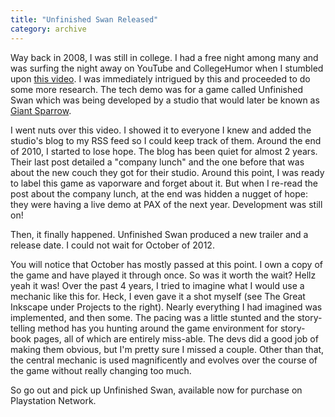 ```yaml
---
title: "Unfinished Swan Released"
category: archive
---
```

Way back in 2008, I was still in college. I had a free night among many and was surfing the night away on YouTube and CollegeHumor when I stumbled upon <a href="http://www.collegehumor.com/video/3722352/chill-game">this video</a>. I was immediately intrigued by this and proceeded to do some more research. The tech demo was for a game called Unfinished Swan which was being developed by a studio that would later be known as <a href="http://giantsparrow.com/">Giant Sparrow</a>.

I went nuts over this video. I showed it to everyone I knew and added the studio's blog to my RSS feed so I could keep track of them. Around the end of 2010, I started to lose hope. The blog has been quiet for almost 2 years. Their last post detailed a "company lunch" and the one before that was about the new couch they got for their studio. Around this point, I was ready to label this game as vaporware and forget about it. But when I re-read the post about the company lunch, at the end was hidden a nugget of hope: they were having a live demo at PAX of the next year. Development was still on!

Then, it finally happened. Unfinished Swan produced a new trailer and a release date. I could not wait for October of 2012.

You will notice that October has mostly passed at this point. I own a copy of the game and have played it through once. So was it worth the wait? Hellz yeah it was! Over the past 4 years, I tried to imagine what I would use a mechanic like this for. Heck, I even gave it a shot myself (see The Great Inkscape under Projects to the right). Nearly everything I had imagined was implemented, and then some. The pacing was a little stunted and the story-telling method has you hunting around the game environment for story-book pages, all of which are entirely miss-able. The devs did a good job of making them obvious, but I'm pretty sure I missed a couple. Other than that, the central mechanic is used magnificently and evolves over the course of the game without really changing too much.

So go out and pick up Unfinished Swan, available now for purchase on Playstation Network.